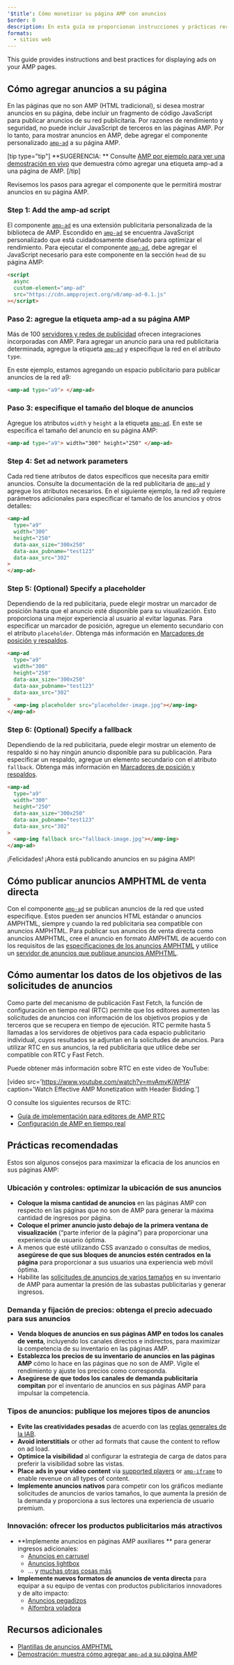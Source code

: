 ```yaml
---
'$title': Cómo monetizar su página AMP con anuncios
$order: 0
description: En esta guía se proporcionan instrucciones y prácticas recomendadas para mostrar anuncios en sus páginas AMP. Por ejemplo, para mostrar los anuncios en AMP, debe agregar el componente personalizado amp-ad...
formats:
  - sitios web
---
```


This guide provides instructions and best practices for displaying ads on your AMP pages.

## Cómo agregar anuncios a su página

En las páginas que no son AMP (HTML tradicional), si desea mostrar anuncios en su página, debe incluir un fragmento de código JavaScript para publicar anuncios de su red publicitaria. Por razones de rendimiento y seguridad, no puede incluir JavaScript de terceros en las páginas AMP. Por lo tanto, para mostrar anuncios en AMP, debe agregar el componente personalizado [`amp-ad`](../../../../documentation/components/reference/amp-ad.md) a su página AMP.

[tip type="tip"] **SUGERENCIA: ** Consulte [AMP por ejemplo para ver una demostración en vivo](../../../../documentation/components/reference/amp-ad.md) que demuestra cómo agregar una etiqueta amp-ad a una página de AMP. [/tip]

Revisemos los pasos para agregar el componente que le permitirá mostrar anuncios en su página AMP.

### Step 1: Add the amp-ad script

El componente [`amp-ad`](../../../../documentation/components/reference/amp-ad.md) es una extensión publicitaria personalizada de la biblioteca de AMP. Escondido en [`amp-ad`](../../../../documentation/components/reference/amp-ad.md) se encuentra JavaScript personalizado que está cuidadosamente diseñado para optimizar el rendimiento. Para ejecutar el componente [`amp-ad`](../../../../documentation/components/reference/amp-ad.md), debe agregar el JavaScript necesario para este componente en la sección `head` de su página AMP:

```html
<script
  async
  custom-element="amp-ad"
  src="https://cdn.ampproject.org/v0/amp-ad-0.1.js"
></script>
```

### Paso 2: agregue la etiqueta amp-ad a su página AMP

Más de 100 [servidores y redes de publicidad](ads_vendors.md) ofrecen integraciones incorporadas con AMP. Para agregar un anuncio para una red publicitaria determinada, agregue la etiqueta [`amp-ad`](../../../../documentation/components/reference/amp-ad.md) y especifique la red en el atributo `type`.

En este ejemplo, estamos agregando un espacio publicitario para publicar anuncios de la red a9:

```html
<amp-ad type="a9"> </amp-ad>
```

### Paso 3: especifique el tamaño del bloque de anuncios

Agregue los atributos `width` y `height` a la etiqueta [`amp-ad`](../../../../documentation/components/reference/amp-ad.md). En este se especifica el tamaño del anuncio en su página AMP:

```html
<amp-ad type="a9"> width="300" height="250" </amp-ad>
```

### Step 4: Set ad network parameters

Cada red tiene atributos de datos específicos que necesita para emitir anuncios. Consulte la documentación de la red publicitaria de [`amp-ad`](../../../../documentation/components/reference/amp-ad.md) y agregue los atributos necesarios. En el siguiente ejemplo, la red a9 requiere parámetros adicionales para especificar el tamaño de los anuncios y otros detalles:

```html
<amp-ad
  type="a9"
  width="300"
  height="250"
  data-aax_size="300x250"
  data-aax_pubname="test123"
  data-aax_src="302"
>
</amp-ad>
```

### Step 5: (Optional) Specify a placeholder

Dependiendo de la red publicitaria, puede elegir mostrar un marcador de posición hasta que el anuncio esté disponible para su visualización. Esto proporciona una mejor experiencia al usuario al evitar lagunas. Para especificar un marcador de posición, agregue un elemento secundario con el atributo `placeholder`. Obtenga más información en [Marcadores de posición y respaldos](../../../../documentation/guides-and-tutorials/develop/style_and_layout/placeholders.md).

```html
<amp-ad
  type="a9"
  width="300"
  height="250"
  data-aax_size="300x250"
  data-aax_pubname="test123"
  data-aax_src="302"
>
  <amp-img placeholder src="placeholder-image.jpg"></amp-img>
</amp-ad>
```

### Step 6: (Optional) Specify a fallback

Dependiendo de la red publicitaria, puede elegir mostrar un elemento de respaldo si no hay ningún anuncio disponible para su publicación. Para especificar un respaldo, agregue un elemento secundario con el atributo `fallback`. Obtenga más información en [Marcadores de posición y respaldos](../../../../documentation/guides-and-tutorials/develop/style_and_layout/placeholders.md).

```html
<amp-ad
  type="a9"
  width="300"
  height="250"
  data-aax_size="300x250"
  data-aax_pubname="test123"
  data-aax_src="302"
>
  <amp-img fallback src="fallback-image.jpg"></amp-img>
</amp-ad>
```

¡Felicidades! ¡Ahora está publicando anuncios en su página AMP!

## Cómo publicar anuncios AMPHTML de venta directa

Con el componente [`amp-ad`](../../../../documentation/components/reference/amp-ad.md) se publican anuncios de la red que usted especifique. Estos pueden ser anuncios HTML estándar o anuncios AMPHTML, siempre y cuando la red publicitaria sea compatible con anuncios AMPHTML. Para publicar sus anuncios de venta directa como anuncios AMPHTML, cree el anuncio en formato AMPHTML de acuerdo con los requisitos de las [especificaciones de los anuncios AMPHTML](../../../../documentation/guides-and-tutorials/learn/a4a_spec.md) y utilice un [servidor de anuncios que publique anuncios AMPHTML](https://github.com/ampproject/amphtml/blob/master/ads/google/a4a/docs/a4a-readme.md#publishers).

## Cómo aumentar los datos de los objetivos de las solicitudes de anuncios

Como parte del mecanismo de publicación Fast Fetch, la función de configuración en tiempo real (RTC) permite que los editores aumenten las solicitudes de anuncios con información de los objetivos propios y de terceros que se recupera en tiempo de ejecución. RTC permite hasta 5 llamadas a los servidores de objetivos para cada espacio publicitario individual, cuyos resultados se adjuntan en la solicitudes de anuncios. Para utilizar RTC en sus anuncios, la red publicitaria que utilice debe ser compatible con RTC y Fast Fetch.

Puede obtener más información sobre RTC en este video de YouTube:

[video src='https://www.youtube.com/watch?v=mvAmvKiWPfA' caption='Watch Effective AMP Monetization with Header Bidding.']

O consulte los siguientes recursos de RTC:

- [Guía de implementación para editores de AMP RTC](https://github.com/ampproject/amphtml/blob/master/extensions/amp-a4a/rtc-publisher-implementation-guide.md)
- [Configuración de AMP en tiempo real](https://github.com/ampproject/amphtml/blob/master/extensions/amp-a4a/rtc-documentation.md)

## Prácticas recomendadas

Estos son algunos consejos para maximizar la eficacia de los anuncios en sus páginas AMP:

### Ubicación y controles: optimizar la ubicación de sus anuncios

- **Coloque la misma cantidad de anuncios** en las páginas AMP con respecto en las páginas que no son de AMP para generar la máxima cantidad de ingresos por página.
- **Coloque el primer anuncio justo debajo de la primera ventana de visualización** (“parte inferior de la página”) para proporcionar una experiencia de usuario óptima.
- A menos que esté utilizando CSS avanzado o consultas de medios, **asegúrese de que sus bloques de anuncios estén centrados en la página** para proporcionar a sus usuarios una experiencia web móvil óptima.
- Habilite las [solicitudes de anuncios de varios tamaños](https://github.com/ampproject/amphtml/blob/master/ads/README.md#support-for-multi-size-ad-requests) en su inventario de AMP para aumentar la presión de las subastas publicitarias y generar ingresos.

### Demanda y fijación de precios: obtenga el precio adecuado para sus anuncios

- **Venda bloques de anuncios en sus páginas AMP en todos los canales de venta**, incluyendo los canales directos e indirectos, para maximizar la competencia de su inventario en las páginas AMP.
- **Establezca los precios de su inventario de anuncios en las páginas AMP** cómo lo hace en las páginas que no son de AMP. Vigile el rendimiento y ajuste los precios como corresponda.
- **Asegúrese de que todos los canales de demanda publicitaria compitan** por el inventario de anuncios en sus páginas AMP para impulsar la competencia.

### Tipos de anuncios: publique los mejores tipos de anuncios

- **Evite las creatividades pesadas** de acuerdo con las [reglas generales de la IAB](http://www.iab.com/wp-content/uploads/2015/11/IAB_Display_Mobile_Creative_Guidelines_HTML5_2015.pdf).
- **Avoid interstitials** or other ad formats that cause the content to reflow on ad load.
- **Optimice la visibilidad** al configurar la estrategia de carga de datos para preferir la visibilidad sobre las vistas.
- **Place ads in your video content** via [supported players](../../../../documentation/components/index.html#media) or [`amp-iframe`](../../../../documentation/components/reference/amp-iframe.md) to enable revenue on all types of content.
- **Implemente anuncios nativos** para competir con los gráficos mediante solicitudes de anuncios de varios tamaños, lo que aumenta la presión de la demanda y proporciona a sus lectores una experiencia de usuario premium.

### Innovación: ofrecer los productos publicitarios más atractivos

- **Implemente anuncios en páginas AMP auxiliares ** para generar ingresos adicionales:
  - [Anuncios en carrusel](../../../../documentation/examples/documentation/Carousel_Ad.html)
  - [Anuncios lightbox](../../../../documentation/examples/documentation/Lightbox_Ad.html)
  - ... y [muchas otras cosas más](../../../../documentation/examples/index.html)
- **Implemente nuevos formatos de anuncios de venta directa** para equipar a su equipo de ventas con productos publicitarios innovadores y de alto impacto:
  - [Anuncios pegadizos](../../../../documentation/examples/documentation/amp-sticky-ad.html)
  - [Alfombra voladora](../../../../documentation/examples/documentation/amp-fx-flying-carpet.html)

## Recursos adicionales

- [Plantillas de anuncios AMPHTML](../../../../documentation/examples/index.html)
- [Demostración: muestra cómo agregar `amp-ad` a su página AMP](../../../../documentation/components/reference/amp-ad.md)
